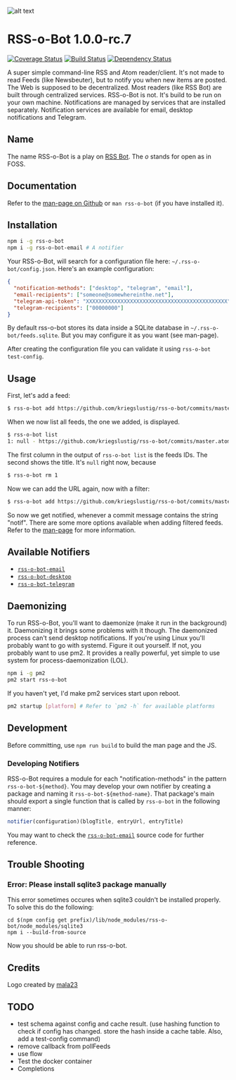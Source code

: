 ![alt text](https://i.imgur.com/reQMPMD.png "RSS-o-Bot Logo")

# RSS-o-Bot 1.0.0-rc.7

[![Coverage Status](https://coveralls.io/repos/github/Kriegslustig/rss-o-bot/badge.svg?branch=master)](https://coveralls.io/github/Kriegslustig/rss-o-bot?branch=master)
[![Build Status](https://travis-ci.org/Kriegslustig/rss-o-bot.svg?branch=master)](https://travis-ci.org/Kriegslustig/rss-o-bot)
[![Dependency Status](https://dependencyci.com/github/Kriegslustig/rss-o-bot/badge)](https://dependencyci.com/github/Kriegslustig/rss-o-bot)

A super simple command-line RSS and Atom reader/client. It's not made to read Feeds (like Newsbeuter), but to notify you when new items are posted. The Web is supposed to be decentralized. Most readers (like RSS Bot) are built through centralized services. RSS-o-Bot is not. It's build to be run on your own machine. Notifications are managed by services that are installed separately. Notification services are available for email, desktop notifications and Telegram.

## Name

The name RSS-o-Bot is a play on [RSS Bot](https://itunes.apple.com/us/app/rss-bot-news-notifier/id605732865?mt=12&ign-mpt=uo%3D4). The _o_ stands for open as in FOSS.

## Documentation

Refer to the [man-page on Github](https://github.com/Kriegslustig/rss-o-bot/blob/master/src/man/man.md) or `man rss-o-bot` (if you have installed it).

## Installation

```bash
npm i -g rss-o-bot
npm i -g rss-o-bot-email # A notifier
```

Your RSS-o-Bot, will search for a configuration file here: `~/.rss-o-bot/config.json`. Here's an example configuration:

```json
{
  "notification-methods": ["desktop", "telegram", "email"],
  "email-recipients": ["someone@somewhereinthe.net"],
  "telegram-api-token": "XXXXXXXXXXXXXXXXXXXXXXXXXXXXXXXXXXXXXXXXXXXXX",
  "telegram-recipients": ["00000000"]
}
```

By default rss-o-bot stores its data inside a SQLite database in `~/.rss-o-bot/feeds.sqlite`. But you may configure it as you want (see man-page).

After creating the configuration file you can validate it using `rss-o-bot test-config`.

## Usage

First, let's add a feed:

```bash
$ rss-o-bot add https://github.com/kriegslustig/rss-o-bot/commits/master.atom
```

When we now list all feeds, the one we added, is displayed.

```bash
$ rss-o-bot list
1: null - https://github.com/kriegslustig/rss-o-bot/commits/master.atom -
```

The first column in the output of `rss-o-bot list` is the feeds IDs. The second shows the title. It's `null` right now, because 

```bash
$ rss-o-bot rm 1
```

Now we can add the URL again, now with a filter:

```bash
$ rss-o-bot add https://github.com/kriegslustig/rss-o-bot/commits/master.atom "notif"
```

So now we get notified, whenever a commit message contains the string "notif". There are some more options available when adding filtered feeds. Refer to the [man-page](https://github.com/Kriegslustig/rss-o-bot/blob/master/src/man/man.md) for more information.

## Available Notifiers

* [`rss-o-bot-email`](https://github.com/kriegslustig/rss-o-bot-email)
* [`rss-o-bot-desktop`](https://github.com/kriegslustig/rss-o-bot-desktop)
* [`rss-o-bot-telegram`](https://github.com/kriegslustig/rss-o-bot-telegram)

## Daemonizing

To run RSS-o-Bot, you'll want to daemonize (make it run in the background) it. Daemonizing it brings some problems with it though. The daemonized process can't send desktop notifications. If you're using Linux you'll probably want to go with systemd. Figure it out yourself. If not, you probably want to use pm2. It provides a really powerful, yet simple to use system for process-daemonization (LOL).

```bash
npm i -g pm2
pm2 start rss-o-bot
```

If you haven't yet, I'd make pm2 services start upon reboot.

```bash
pm2 startup [platform] # Refer to `pm2 -h` for available platforms
```

## Development

Before committing, use `npm run build` to build the man page and the JS.

### Developing Notifiers

RSS-o-Bot requires a module for each "notification-methods" in the pattern `rss-o-bot-${method}`. You may develop your own notifier by creating a package and naming it `rss-o-bot-${method-name}`. That package's main should export a single function that is called by `rss-o-bot` in the following manner:

```js
notifier(configuration)(blogTitle, entryUrl, entryTitle)
```

You may want to check the [`rss-o-bot-email`](https://github.com/kriegslustig/rss-o-bot-email) source code for further reference.

## Trouble Shooting

### Error: Please install sqlite3 package manually

This error sometimes occures when sqlite3 couldn't be installed properly. To solve this do the following:

```
cd $(npm config get prefix)/lib/node_modules/rss-o-bot/node_modules/sqlite3
npm i --build-from-source
```

Now you should be able to run rss-o-bot.

## Credits

Logo created by [mala23](https://github.com/mala23)

## TODO

* test schema against config and cache result. (use hashing function to check if config has changed. store the hash inside a cache table. Also, add a test-config command)
* remove callback from pollFeeds
* use flow
* Test the docker container
* Completions

